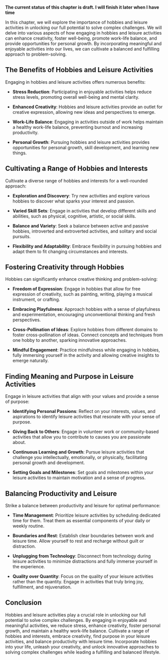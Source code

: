 **The current status of this chapter is draft. I will finish it later when I have time**

In this chapter, we will explore the importance of hobbies and leisure activities in unlocking our full potential to solve complex challenges. We will delve into various aspects of how engaging in hobbies and leisure activities can enhance creativity, foster well-being, promote work-life balance, and provide opportunities for personal growth. By incorporating meaningful and enjoyable activities into our lives, we can cultivate a balanced and fulfilling approach to problem-solving.

The Benefits of Hobbies and Leisure Activities
----------------------------------------------

Engaging in hobbies and leisure activities offers numerous benefits:

* **Stress Reduction**: Participating in enjoyable activities helps reduce stress levels, promoting overall well-being and mental clarity.

* **Enhanced Creativity**: Hobbies and leisure activities provide an outlet for creative expression, allowing new ideas and perspectives to emerge.

* **Work-Life Balance**: Engaging in activities outside of work helps maintain a healthy work-life balance, preventing burnout and increasing productivity.

* **Personal Growth**: Pursuing hobbies and leisure activities provides opportunities for personal growth, skill development, and learning new things.

Cultivating a Range of Hobbies and Interests
--------------------------------------------

Cultivate a diverse range of hobbies and interests for a well-rounded approach:

* **Exploration and Discovery**: Try new activities and explore various hobbies to discover what sparks your interest and passion.

* **Varied Skill Sets**: Engage in activities that develop different skills and abilities, such as physical, cognitive, artistic, or social skills.

* **Balance and Variety**: Seek a balance between active and passive hobbies, introverted and extroverted activities, and solitary and social pursuits.

* **Flexibility and Adaptability**: Embrace flexibility in pursuing hobbies and adapt them to fit changing circumstances and interests.

Fostering Creativity through Hobbies
------------------------------------

Hobbies can significantly enhance creative thinking and problem-solving:

* **Freedom of Expression**: Engage in hobbies that allow for free expression of creativity, such as painting, writing, playing a musical instrument, or crafting.

* **Embracing Playfulness**: Approach hobbies with a sense of playfulness and experimentation, encouraging unconventional thinking and fresh perspectives.

* **Cross-Pollination of Ideas**: Explore hobbies from different domains to foster cross-pollination of ideas. Connect concepts and techniques from one hobby to another, sparking innovative approaches.

* **Mindful Engagement**: Practice mindfulness while engaging in hobbies, fully immersing yourself in the activity and allowing creative insights to emerge naturally.

Finding Meaning and Purpose in Leisure Activities
-------------------------------------------------

Engage in leisure activities that align with your values and provide a sense of purpose:

* **Identifying Personal Passions**: Reflect on your interests, values, and aspirations to identify leisure activities that resonate with your sense of purpose.

* **Giving Back to Others**: Engage in volunteer work or community-based activities that allow you to contribute to causes you are passionate about.

* **Continuous Learning and Growth**: Pursue leisure activities that challenge you intellectually, emotionally, or physically, facilitating personal growth and development.

* **Setting Goals and Milestones**: Set goals and milestones within your leisure activities to maintain motivation and a sense of progress.

Balancing Productivity and Leisure
----------------------------------

Strike a balance between productivity and leisure for optimal performance:

* **Time Management**: Prioritize leisure activities by scheduling dedicated time for them. Treat them as essential components of your daily or weekly routine.

* **Boundaries and Rest**: Establish clear boundaries between work and leisure time. Allow yourself to rest and recharge without guilt or distraction.

* **Unplugging from Technology**: Disconnect from technology during leisure activities to minimize distractions and fully immerse yourself in the experience.

* **Quality over Quantity**: Focus on the quality of your leisure activities rather than the quantity. Engage in activities that truly bring joy, fulfillment, and rejuvenation.

Conclusion
----------

Hobbies and leisure activities play a crucial role in unlocking our full potential to solve complex challenges. By engaging in enjoyable and meaningful activities, we reduce stress, enhance creativity, foster personal growth, and maintain a healthy work-life balance. Cultivate a range of hobbies and interests, embrace creativity, find purpose in your leisure activities, and balance productivity with leisure time. Incorporate hobbies into your life, unleash your creativity, and unlock innovative approaches to solving complex challenges while leading a fulfilling and balanced lifestyle.
